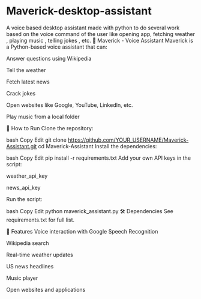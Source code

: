 # Maverick-desktop-assistant
A voice based desktop assistant made with python to do several work based on the voice command of the user like opening app, fetching weather , playing music , telling jokes , etc.
🧠 Maverick - Voice Assistant
Maverick is a Python-based voice assistant that can:

Answer questions using Wikipedia

Tell the weather

Fetch latest news

Crack jokes

Open websites like Google, YouTube, LinkedIn, etc.

Play music from a local folder

🚀 How to Run
Clone the repository:

bash
Copy
Edit
git clone https://github.com/YOUR_USERNAME/Maverick-Assistant.git
cd Maverick-Assistant
Install the dependencies:

bash
Copy
Edit
pip install -r requirements.txt
Add your own API keys in the script:

weather_api_key

news_api_key

Run the script:

bash
Copy
Edit
python maverick_assistant.py
🛠️ Dependencies
See requirements.txt for full list.

🎤 Features
Voice interaction with Google Speech Recognition

Wikipedia search

Real-time weather updates

US news headlines

Music player

Open websites and applications
